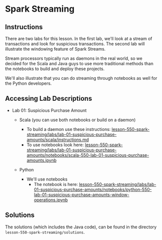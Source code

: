 # Spark Streaming

## Instructions

There are two labs for this lesson. In the first lab, we'll look at a stream of transactions and look for suspicious transactions. The second lab will illustrate the windowing feature of Spark Streams.

Stream processors typically run as daemons in the real world, so we decided for the Scala and Java guys to use more traditional methods than the notebooks to build and deploy these projects.

We'll also illustrate that you can do streaming through notebooks as well for the Python developers.

## Accessing Lab Descriptions

* Lab 01: Suspicious Purchase Amount
  * Scala (you can use both notebooks or build on a daemon)
    * To build a daemon use these instructions:  [lesson-550-spark-streaming/labs/lab-01-suspicious-purchase-amounts/scala/instructions.md](lab-01-suspicious-purchase-amounts/scala/instructions.md)
    * To use notebooks look here: [lesson-550-spark-streaming/labs/lab-01-suspicious-purchase-amounts/notebooks/scala-550-lab-01-suspicious-purchase-amounts.ipynb](lab-01-suspicious-purchase-amounts/notebooks/scala-550-lab-01-suspicious-purchase-amounts.ipynb)

  * Python
    * We'll use notebooks
      * The notebook is here:
      [lesson-550-spark-streaming/labs/lab-01-suspicious-purchase-amounts/notebooks/python-550-lab-01-suspicious-purchase-amounts-window-operations.ipynb](lab-01-suspicious-purchase-amounts/notebooks/python-550-lab-01-suspicious-purchase-amounts-window-operations.ipynb)

## Solutions

The solutions (which includes the Java code), can be found in the directory `lesson-550-spark-streaming/solutions`.
